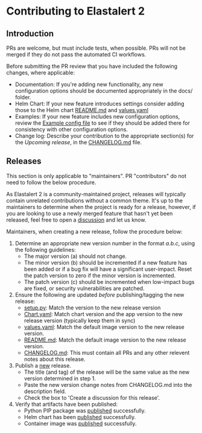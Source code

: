 # Contributing to Elastalert 2

## Introduction

PRs are welcome, but must include tests, when possible. PRs will not be merged if they do not pass
the automated CI workflows. 

Before submitting the PR review that you have included the following changes, where applicable:
- Documentation: If you're adding new functionality, any new configuration options should be documented appropriately in the docs/ folder.
- Helm Chart: If your new feature introduces settings consider adding those to the Helm chart [README.md](chart/elastalert2/README.md) and [values.yaml](chart/elastalert2/values.yaml)
- Examples: If your new feature includes new configuration options, review the [Example config file](config.yaml.example) to see if they should be added there for consistency with other configuration options.
- Change log: Describe your contribution to the appropriate section(s) for the _Upcoming release_, in the [CHANGELOG.md](CHANGELOG.md) file.

## Releases

This section is only applicable to "maintainers". PR "contributors" do not need to follow the below procedure.

As Elastalert 2 is a community-maintained project, releases will typically contain unrelated contributions without a common theme. It's up to the maintainers to determine when the project is ready for a release, however, if you are looking to use a newly merged feature that hasn't yet been released, feel free to open a [discussion][5] and let us know.

Maintainers, when creating a new release, follow the procedure below:

1. Determine an appropriate new version number in the format _a.b.c_, using the following guidelines:
	- The major version (a) should not change.
	- The minor version (b) should be incremented if a new feature has been added or if a bug fix will have a significant user-impact. Reset the patch version to zero if the minor version is incremented.
	- The patch version (c) should be incremented when low-impact bugs are fixed, or security vulnerabilities are patched.
2. Ensure the following are updated _before_ publishing/tagging the new release:
	- [setup.py](setup.py): Match the version to the new release version
	- [Chart.yaml](chart/elastalert2/Chart.yaml): Match chart version and the app version to the new release version (typically keep them in sync)
	- [values.yaml](chart/elastalert2/values.yaml): Match the default image version to the new release version.
	- [README.md](chart/elastalert2/README.md): Match the default image version to the new release version.
	- [CHANGELOG.md](CHANGELOG.md): This must contain all PRs and any other relevent notes about this release.
3. Publish a [new][1] release.
	- The title (and tag) of the release will be the same value as the new version determined in step 1.
	- Paste the new version change notes from CHANGELOG.md into the description field.
	- Check the box to 'Create a discussion for this release'.
4. Verify that artifacts have been published:
 	- Python PIP package was [published][3] successfully.
 	- Helm chart has been [published][4] successfully.
 	- Container image was [published][2] successfully.

[1]: https://github.com/jertel/elastalert2/releases/new
[2]: https://github.com/jertel/elastalert2/actions/workflows/publish_image.yml
[3]: https://github.com/jertel/elastalert2/actions/workflows/python-publish.yml
[4]: https://github.com/jertel/elastalert2/actions/workflows/upload_chart.yml
[5]: https://github.com/jertel/elastalert2/discussions